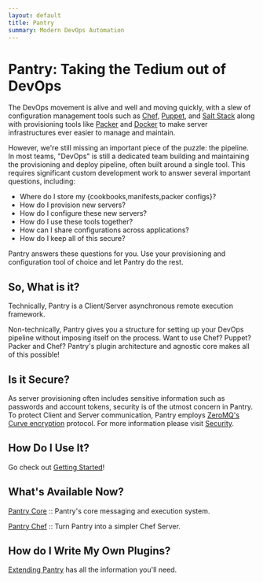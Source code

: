 ```yaml
---
layout: default
title: Pantry
summary: Modern DevOps Automation
---
```


# Pantry: Taking the Tedium out of DevOps

The DevOps movement is alive and well and moving quickly, with a slew of configuration management tools such as [Chef](http://www.getchef.com/chef/), [Puppet](http://puppetlabs.com/), and [Salt Stack](http://www.saltstack.com/) along with provisioning tools like [Packer](http://www.packer.io/) and [Docker](https://www.docker.io/) to make server infrastructures ever easier to manage and maintain.

However, we're still missing an important piece of the puzzle: the pipeline. In most teams, "DevOps" is still a dedicated team building and maintaining the provisioning and deploy pipeline, often built around a single tool. This requires significant custom development work to answer several important questions, including:

* Where do I store my {cookbooks,manifests,packer configs}?
* How do I provision new servers?
* How do I configure these new servers?
* How do I use these tools together?
* How can I share configurations across applications?
* How do I keep all of this secure?

Pantry answers these questions for you. Use your provisioning and configuration tool of choice and let Pantry do the rest.

## So, What is it?

Technically, Pantry is a Client/Server asynchronous remote execution framework.

Non-technically, Pantry gives you a structure for setting up your DevOps pipeline without imposing itself on the process. Want to use Chef? Puppet? Packer and Chef? Pantry's plugin architecture and agnostic core makes all of this possible!

## Is it Secure?

As server provisioning often includes sensitive information such as passwords and account tokens, security is of the utmost concern in Pantry. To protect Client and Server communication, Pantry employs [ZeroMQ's](http://zeromq.org/) [Curve encryption](http://curvezmq.org/) protocol. For more information please visit [Security](/core/security.html).


## How Do I Use It?

Go check out [Getting Started](/getting_started.html)!

## What's Available Now?

[Pantry Core](/core) :: Pantry's core messaging and execution system.

[Pantry Chef](/chef) :: Turn Pantry into a simpler Chef Server.

## How do I Write My Own Plugins?

[Extending Pantry](/core/extending.html) has all the information you'll need.


